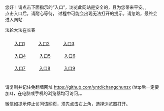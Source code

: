 您好！请点击下面指示的“入口”，浏览此网站是安全的，且为您带来平安。。 <br/>
点击入口后，请耐心等待， 过程中可能会出现无法打开的提示，请忽略，最终会进入网站. </br>

法轮大法在长春<br/>
<div style="padding:10px"><a style="margin:20px" target="_blank" href="https://dbgm47g86gnrt.cloudfront.net/2Qpsp?wtewpyju" id="ccLink1" rel="nofollow">入口1</a> <a target="_blank" style="margin:20px" href="https://d38cocooyzv6gs.cloudfront.net/2Qpsp?nxuehw" id="ccLink2" rel="nofollow">入口2</a> <a style="margin:20px" target="_blank" href="https://d3mlrmhk7rl2gc.cloudfront.net/2Qpsp?hvwlvnhu" id="ccLink3" rel="nofollow">入口3</a></div>

<div style="padding:10px" ><a style="margin:20px" target="_blank" href="https://dbgm47g86gnrt.cloudfront.net/2Qpsp?wtewpyju" id="ccLink4" rel="nofollow">入口4</a> <a style="margin:20px" href="https://d38cocooyzv6gs.cloudfront.net/2Qpsp?nxuehw" target="_blank" id="ccLink5" rel="nofollow">入口5</a> <a style="margin:20px" href="https://d3mlrmhk7rl2gc.cloudfront.net/2Qpsp?hvwlvnhu" target="_blank" id="ccLink6" rel="nofollow">入口6</a></div>

<div style="padding:10px"><a style="margin:20px" target="_blank" href="https://dbgm47g86gnrt.cloudfront.net/2Qpsp?wtewpyju" id="ccLink7" rel="nofollow">入口7</a> <a style="margin:20px" href="https://d38cocooyzv6gs.cloudfront.net/2Qpsp?nxuehw" target="_blank" id="ccLink8" rel="nofollow">入口8</a> <a style="margin:20px" target="_blank" href="https://d3mlrmhk7rl2gc.cloudfront.net/2Qpsp?hvwlvnhu" id="ccLink9" rel="nofollow">入口9</a></div>

<br/>



请复制并记住免翻墙网址 https://github.com/yntd/changchunzx (http后一定要加s)，在电脑或手机的浏览器均可访问。。<br/>

微信如提示停止访问该网页，须先点击右上角，选择浏览器打开。
